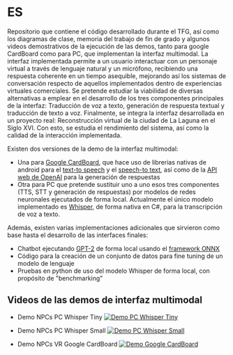 # ES
Repositorio que contiene el código desarrollado durante el TFG, así como los diagramas de clase, memoria del trabajo de fin de grado y algunos videos demostrativos de la ejecución de las demos, tanto para google CardBoard como para PC, que implementan la interfaz multimodal. La interfaz implementada permite a un usuario interactuar con un personaje virtual a través de lenguaje natural y un micrófono, recibiendo una respuesta coherente en un tiempo asequible, mejorando así los sistemas de conversación respecto de aquellos implementados dentro de experiencias virtuales comerciales. Se pretende estudiar la viabilidad de diversas alternativas a emplear en el desarrollo de los tres componentes principales de la interfaz: Traducción de voz a texto, generación de respuesta textual y traducción de texto a voz.
Finalmente, se integra la interfaz desarrollada en un proyecto real: Reconstrucción virtual de la ciudad de La Laguna en el Siglo XVI. Con esto, se estudia el rendimiento del sistema, así como la calidad de la interacción implementada.

Existen dos versiones de la demo de la interfaz multimodal:
- Una para [Google CardBoard](https://deusens.com/es/blog/google-cardboard-realidad-virtual#:~:text=Las%20Google%20Cardboard%20son%20unas,podr%C3%A1s%20disfrutar%20de%20experiencias%20apasionantes.), que hace uso de librerias nativas de android para el [text-to speech](https://developer.android.com/reference/android/speech/tts/TextToSpeech) y el [speech-to text](https://developer.android.com/reference/android/speech/SpeechRecognizer), así como de la [API web de OpenAI](https://platform.openai.com/docs/api-reference) para la generación de respuestas
- Otra para PC que pretende sustituir uno a uno esos tres componentes (TTS, STT y generación de respuestas) por modelos de redes neuronales ejecutados de forma local. Actualmente el único modelo implementado es [Whisper](https://github.com/ggerganov/whisper.cpp), de forma nativa en C#, para la transcripción de voz a texto.

Además, existen varias implementaciones adicionales que sirvieron como base hasta el desarrollo de las interfaces finales:
- Chatbot ejecutando [GPT-2](https://es.wikipedia.org/wiki/GPT-2) de forma local usando el [framework ONNX](https://onnx.ai/)
- Código para la creación de un conjunto de datos para fine tuning de un modelo de lenguaje
- Pruebas en python de uso del modelo Whisper de forma local, con propósito de "benchmarking"

## Videos de las demos de interfaz multimodal
- Demo NPCs PC Whisper Tiny [![Demo PC Whisper Tiny](http://img.youtube.com/vi/48tPgXdhNx4/0.jpg)](https://www.youtube.com/watch?v=48tPgXdhNx4 "TFG Demo NPCs PC Whisper Tiny")

- Demo NPCs PC Whisper Small [![Demo PC Whisper Small](http://img.youtube.com/vi/pG7f5fgPI8I/0.jpg)](https://www.youtube.com/watch?v=pG7f5fgPI8I "TFG Demo NPCs PC Whisper Small")

- Demo NPCs VR Google CardBoard [![Demo Google CardBoard](http://img.youtube.com/vi/ZcCkyIbs1rw/0.jpg)](https://www.youtube.com/watch?v=ZcCkyIbs1rw "TFG Demo NPCs Google CardBoard")
